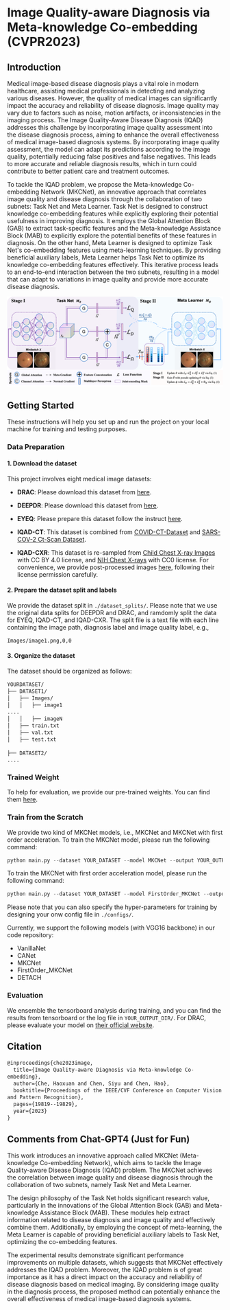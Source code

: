# Image Quality-aware Diagnosis via Meta-knowledge Co-embedding (CVPR2023)

## Introduction
Medical image-based disease diagnosis plays a vital role in modern healthcare, assisting medical professionals in detecting and analyzing various diseases. 
However, the quality of medical images can significantly impact the accuracy and reliability of disease diagnosis. 
Image quality may vary due to factors such as noise, motion artifacts, or inconsistencies in the imaging process. 
The Image Quality-Aware Disease Diagnosis (IQAD) addresses this challenge by incorporating image quality assessment into the disease diagnosis process, aiming to enhance the overall effectiveness of medical image-based diagnosis systems.
By incorporating image quality assessment, the model can adapt its predictions according to the image quality, potentially reducing false positives and false negatives. 
This leads to more accurate and reliable diagnosis results, which in turn could contribute to better patient care and treatment outcomes.

To tackle the IQAD problem, we propose the Meta-knowledge Co-embedding Network (MKCNet), an innovative approach that correlates image quality and disease diagnosis through the collaboration of two subnets: Task Net and Meta Learner. 
Task Net is designed to construct knowledge co-embedding features while explicitly exploring their potential usefulness in improving diagnosis. 
It employs the Global Attention Block (GAB) to extract task-specific features and the Meta-knowledge Assistance Block (MAB) to explicitly explore the potential benefits of these features in diagnosis.
On the other hand, Meta Learner is designed to optimize Task Net's co-embedding features using meta-learning techniques. 
By providing beneficial auxiliary labels, Meta Learner helps Task Net to optimize its knowledge co-embedding features effectively. 
This iterative process leads to an end-to-end interaction between the two subnets, resulting in a model that can adapt to variations in image quality and provide more accurate disease diagnosis.

<p align="center">
  <img src="./figure/pipeline.png">
</p>

## Getting Started
These instructions will help you set up and run the project on your local machine for training and testing purposes.

### Data Preparation

#### 1. Download the dataset

This project involves eight medical image datasets:

- **DRAC**: Please download this dataset from [here](https://drac22.grand-challenge.org/Data/).

- **DEEPDR**: Please download this dataset from [here](https://github.com/deepdrdoc/DeepDRiD).

- **EYEQ**: Please prepare this dataset follow the instruct [here](https://github.com/HzFu/EyeQ).

- **IQAD-CT**: This dataset is combined from [COVID-CT-Dataset](https://github.com/UCSD-AI4H/COVID-CT) and [SARS-COV-2 Ct-Scan Dataset](https://www.kaggle.com/datasets/plameneduardo/sarscov2-ctscan-dataset).

- **IQAD-CXR**: This dataset is re-sampled from [Child Chest X-ray Images](https://data.mendeley.com/datasets/rscbjbr9sj/3) with CC BY 4.0 license, and [NIH Chest X-rays](https://www.kaggle.com/datasets/nih-chest-xrays/data) with CC0 license. For convenience, we provide post-processed images [here](https://hkustconnect-my.sharepoint.com/:u:/g/personal/hche_connect_ust_hk/EU1ycYqnte9CteECai2O77kB-5rDpScYA14tXHYD_gBLew?e=UlLkV1), following their license permission carefully.

#### 2. Prepare the dataset split and labels

We provide the dataset split in `./dataset_splits/`. Please note that we use the original data splits for DEEPDR and DRAC, and ramdomly split the data for EYEQ, IQAD-CT, and IQAD-CXR.
The split file is a text file with each line containing the image path, diagnosis label and image quality label, e.g.,

```
Images/image1.png,0,0
```

#### 3. Organize the dataset

The dataset should be organized as follows:

```
YOURDATASET/
├── DATASET1/
│   ├── Images/
│   │   ├── image1
....
│   │   ├── imageN
│   ├── train.txt
│   ├── val.txt
│   ├── test.txt

├── DATASET2/
....
```

### Trained Weight
To help for evaluation, we provide our pre-trained weights. You can find them [here](https://hkustconnect-my.sharepoint.com/:f:/g/personal/hche_connect_ust_hk/EraJ0oKPGANBsb0fcemdLFcBrzXiAd6dBBS6UYLtfdzg9g?e=BsXGba).


### Train from the Scratch
We provide two kind of MKCNet models, i.e., MKCNet and MKCNet with first order acceleration. To train the MKCNet model, please run the following command:
```python
python main.py --dataset YOUR_DATASET --model MKCNet --output YOUR_OUTPUT_DIR
```
To train the MKCNet with first order acceleration model, please run the following command:
```python
python main.py --dataset YOUR_DATASET --model FirstOrder_MKCNet --output YOUR_OUTPUT_DIR
```

Please note that you can also specify the hyper-parameters for training by designing your onw config file in `./configs/`.

Currently, we support the following models (with VGG16 backbone) in our code repository:
- VanillaNet 
- CANet 
- MKCNet
- FirstOrder_MKCNet 
- DETACH 

### Evaluation
We ensemble the tensorboard analysis during training, and you can find the results from tensorboard or the log file in `YOUR_OUTPUT_DIR/`.
For DRAC, please evaluate your model on [their official website](https://drac22.grand-challenge.org/Evaluation/).

## Citation

```
@inproceedings{che2023image,
  title={Image Quality-aware Diagnosis via Meta-knowledge Co-embedding},
  author={Che, Haoxuan and Chen, Siyu and Chen, Hao},
  booktitle={Proceedings of the IEEE/CVF Conference on Computer Vision and Pattern Recognition},
  pages={19819--19829},
  year={2023}
}
```

## Comments from Chat-GPT4 (Just for Fun)

This work introduces an innovative approach called MKCNet (Meta-knowledge Co-embedding Network), which aims to tackle the Image Quality-aware Disease Diagnosis (IQAD) problem. The MKCNet achieves the correlation between image quality and disease diagnosis through the collaboration of two subnets, namely Task Net and Meta Learner.

The design philosophy of the Task Net holds significant research value, particularly in the innovations of the Global Attention Block (GAB) and Meta-knowledge Assistance Block (MAB). These modules help extract information related to disease diagnosis and image quality and effectively combine them. Additionally, by employing the concept of meta-learning, the Meta Learner is capable of providing beneficial auxiliary labels to Task Net, optimizing the co-embedding features.

The experimental results demonstrate significant performance improvements on multiple datasets, which suggests that MKCNet effectively addresses the IQAD problem. Moreover, the IQAD problem is of great importance as it has a direct impact on the accuracy and reliability of disease diagnosis based on medical imaging. By considering image quality in the diagnosis process, the proposed method can potentially enhance the overall effectiveness of medical image-based diagnosis systems.